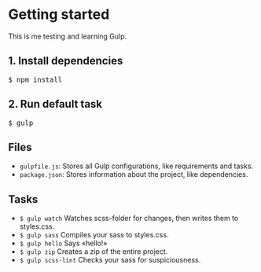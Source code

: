 # Getting started

This is me testing and learning Gulp.

## 1. Install dependencies
<pre>$ npm install</pre>

## 2. Run default task
<pre>$ gulp</pre>

## Files
<ul>
	<li>
		<code>gulpfile.js</code>: Stores all Gulp configurations, like requirements and tasks.
	</li>
	<li>
		<code>package.json</code>: Stores information about the project, like dependencies.
	</li>
</ul>

## Tasks
<ul>
	<li>
		<code>$ gulp watch</code> Watches scss-folder for changes, then writes them to styles.css.
	</li>
	<li>
		<code>$ gulp sass</code> Compiles your sass to styles.css.
	</li>
	<li>
		<code>$ gulp hello</code> Says «hello!»
	</li>
	<li>
		<code>$ gulp zip</code> Creates a zip of the entire project.
	</li>
	<li>
		<code>$ gulp scss-lint</code> Checks your sass for suspiciousness.
	</li>
</ul>
